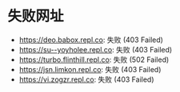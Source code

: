 # 失败网址
- https://deo.babox.repl.co: 失败 (403
Failed)
- https://su--yoyholee.repl.co: 失败 (403
Failed)
- https://turbo.flinthill.repl.co: 失败 (502
Failed)
- https://jsn.limkon.repl.co: 失败 (403
Failed)
- https://vi.zogzr.repl.co: 失败 (403
Failed)
